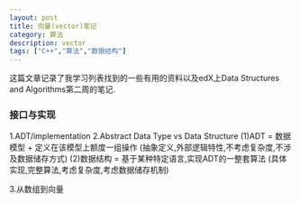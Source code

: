 ```yaml
---
layout: post
title: 向量(vector)笔记
category: 算法
description: vector
tags: ["C++","算法","数据结构"]
---
```


这篇文章记录了我学习列表找到的一些有用的资料以及edX上Data Structures and Algorithms第二周的笔记.

### 接口与实现
1.ADT/implementation
2.Abstract Data Type vs Data Structure
(1)ADT 		 = 数据模型 + 定义在该模型上额度一组操作
			   (抽象定义,外部逻辑特性,不考虑复杂度,不涉及数据储存方式)
(2)数据结构  = 基于某种特定语言,实现ADT的一整套算法
			   (具体实现,完整算法,考虑复杂度,考虑数据储存机制)
			   
3.从数组到向量